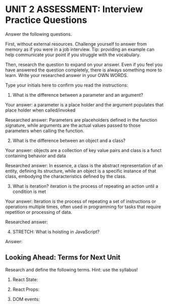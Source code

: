 # UNIT 2 ASSESSMENT: Interview Practice Questions

Answer the following questions.

First, without external resources. Challenge yourself to answer from memory as if you were in a job interview. Tip: providing an example can help communicate your point if you struggle with the vocabulary.

Then, research the question to expand on your answer. Even if you feel you have answered the question completely, there is always something more to learn. Write your researched answer in your OWN WORDS.

Type your initials here to confirm you read the instructions:

1. What is the difference between a parameter and an argument?

Your answer: a parameter is a place holder and the argument populates that place holder when called/invoked

Researched answer: Parameters are placeholders defined in the function signature, while arguments are the actual values passed to those parameters when calling the function.

2. What is the difference between an object and a class?

Your answer: objects are a collection of key value pairs and class is a funct containing behavior and data

Researched answer: In essence, a class is the abstract representation of an entity, defining its structure, while an object is a specific instance of that class, embodying the characteristics defined by the class.

3. What is iteration? iteration is the process of repeating an action until a condition is met

Your answer: Iteration is the process of repeating a set of instructions or operations multiple times, often used in programming for tasks that require repetition or processing of data.

Researched answer:

4. STRETCH: What is hoisting in JavaScript?

Answer:

## Looking Ahead: Terms for Next Unit

Research and define the following terms. Hint: use the syllabus!

1. React State:

2. React Props:

3. DOM events:
